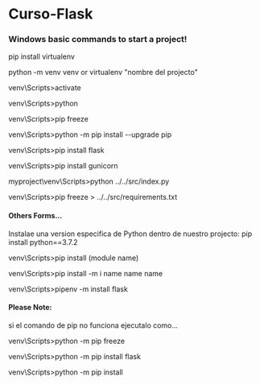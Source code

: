 # Curso-Flask


### Windows basic commands to start a project!

pip install virtualenv

python -m venv venv  or   virtualenv "nombre del projecto"

venv\Scripts>activate

venv\Scripts>python

venv\Scripts>pip freeze

venv\Scripts>python -m pip install --upgrade pip

venv\Scripts>pip install flask

venv\Scripts>pip install gunicorn

myproject\venv\Scripts>python ../../src/index.py

venv\Scripts>pip freeze > ../../src/requirements.txt


#### Others Forms...

Instalae una version especifica de Python dentro de nuestro projecto: pip install python==3.7.2

venv\Scripts>pip install (module name)

venv\Scripts>pip install -m  i name name name

venv\Scripts>pipenv -m install flask


#### Please Note: 

si el comando de pip no funciona ejecutalo como...

venv\Scripts>python -m pip freeze

venv\Scripts>python -m pip install flask

venv\Scripts>python -m pip install <nombre del modulo o de la libreria que se vaya a instalar>  


